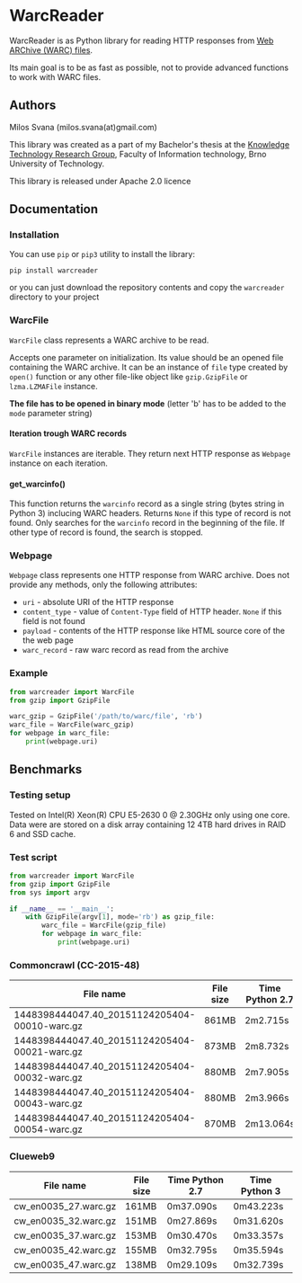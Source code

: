 # WarcReader

WarcReader is as Python library for reading HTTP responses from [Web ARChive 
(WARC) files](https://en.wikipedia.org/wiki/Web_ARChive).

Its main goal is to be as fast as possible, not to provide advanced functions
to work with WARC files.

## Authors

Milos Svana (milos.svana(at)gmail.com)

This library was created as a part of my Bachelor's thesis at the
[Knowledge Technology Research Group](http://knot.fit.vutbr.cz/), 
Faculty of Information technology, Brno University of Technology.

This library is released under Apache 2.0 licence

## Documentation

### Installation

You can use `pip` or `pip3` utility to install the library:

```
pip install warcreader
```

or you can just download the repository contents and copy the `warcreader` directory
to your project

### WarcFile

`WarcFile` class represents a WARC archive to be read.

Accepts one parameter on initialization. Its value should be an opened file
containing the WARC archive. It can be an instance of `file` type created by 
`open()` function or any other file-like object like `gzip.GzipFile` or 
`lzma.LZMAFile` instance.

**The file has to be opened in binary mode** 
(letter 'b' has to be added to the `mode` parameter string)

#### Iteration trough WARC records

`WarcFile` instances are iterable. They return next HTTP response as `Webpage` 
instance on each iteration.

#### get_warcinfo()

This function returns the `warcinfo` record as a single string (bytes string in Python 3)
inclucing WARC headers. Returns `None` if this type of record is not found. Only
searches for the `warcinfo` record in the beginning of the file. If other type of record 
is found, the search is stopped.

### Webpage

`Webpage` class represents one HTTP response from WARC archive. Does not
provide any methods, only the following attributes:

- `uri` - absolute URI of the HTTP response
- `content_type` - value of `Content-Type` field of HTTP header. `None` if this field is not found
- `payload` - contents of the HTTP response like HTML source core of the the web page
- `warc_record` - raw warc record as read from the archive

### Example

```python
from warcreader import WarcFile
from gzip import GzipFile

warc_gzip = GzipFile('/path/to/warc/file', 'rb')
warc_file = WarcFile(warc_gzip)
for webpage in warc_file:
	print(webpage.uri)
```

## Benchmarks

### Testing setup

Tested on Intel(R) Xeon(R) CPU E5-2630 0 @ 2.30GHz only using one core. Data were are stored on a disk array containing 12 4TB hard drives in RAID 6 and SSD cache. 

### Test script 

```python
from warcreader import WarcFile
from gzip import GzipFile
from sys import argv

if __name__ == '__main__':
    with GzipFile(argv[1], mode='rb') as gzip_file:
        warc_file = WarcFile(gzip_file)
        for webpage in warc_file:
            print(webpage.uri)
```

### Commoncrawl (CC-2015-48)

| File name                                     | File size    | Time Python 2.7  | Time Python 3 |
|-----------------------------------------------|--------------|------------------|---------------|
| 1448398444047.40_20151124205404-00010-warc.gz | 861MB        | 2m2.715s         | 3m43.404s     |
| 1448398444047.40_20151124205404-00021-warc.gz | 873MB        | 2m8.732s         | 3m59.925s     |
| 1448398444047.40_20151124205404-00032-warc.gz | 880MB        | 2m7.905s         | 4m26.469s     | 
| 1448398444047.40_20151124205404-00043-warc.gz | 880MB        | 2m3.966s         | 3m50.878s     |
| 1448398444047.40_20151124205404-00054-warc.gz | 870MB        | 2m13.064s        | 4m10.171s     |


### Clueweb9

| File name                                     | File size    | Time Python 2.7  | Time Python 3 |
|-----------------------------------------------|--------------|------------------|---------------|
| cw_en0035_27.warc.gz                          | 161MB        | 0m37.090s        | 0m43.223s     |
| cw_en0035_32.warc.gz                          | 151MB        | 0m27.869s        | 0m31.620s     |
| cw_en0035_37.warc.gz                          | 153MB        | 0m30.470s        | 0m33.357s     | 
| cw_en0035_42.warc.gz                          | 155MB        | 0m32.795s        | 0m35.594s     |
| cw_en0035_47.warc.gz                          | 138MB        | 0m29.109s        | 0m32.739s     |
